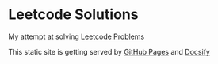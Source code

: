 # Leetcode Solutions

My attempt at solving [Leetcode Problems](https://leetcode.com/problemset/)

This static site is getting served by [GitHub Pages](https://pages.github.com/) and [Docsify](https://docsify.js.org)
